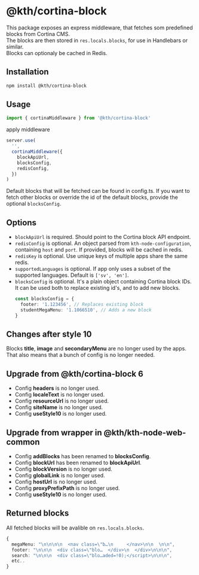 # @kth/cortina-block

This package exposes an express middleware, that fetches som predefined blocks from Cortina CMS.  
The blocks are then stored in `res.locals.blocks`, for use in Handlebars or similar.  
Blocks can optionaly be cached in Redis.

## Installation

```bash
npm install @kth/cortina-block
```

## Usage

```typescript
import { cortinaMiddleware } from '@kth/cortina-block'
```

apply middleware

```typescript
server.use(
  '',
  cortinaMiddleware({
    blockApiUrl,
    blocksConfig,
    redisConfig,
  })
)
```

Default blocks that will be fetched can be found in config.ts. If you want to fetch other blocks or override the id of the default blocks, provide the optional `blocksConfig`.

## Options

- `blockApiUrl` is required. Should point to the Cortina block API endpoint.
- `redisConfig` is optional. An object parsed from `kth-node-configuration`, containing `host` and `port`. If provided, blocks will be cached in redis.
- `redisKey` is optional. Use unique keys of multiple apps share the same redis.
- `supportedLanguages` is optional. If app only uses a subset of the supported languages. Default is `['sv', 'en']`.
- `blocksConfig` is optional. It's a plain object containing Cortina block IDs. It can be used both to replace existing id's, and to add new blocks.
  ```typescript
  const blocksConfig = {
    footer: '1.123456', // Replaces existing block
    studentMegaMenu: '1.1066510', // Adds a new block
  }
  ```

## Changes after style 10

Blocks **title**, **image** and **secondaryMenu** are no longer used by the apps.  
That also means that a bunch of config is no longer needed.

## Upgrade from @kth/cortina-block 6

- Config **headers** is no longer used.
- Config **localeText** is no longer used.
- Config **resourceUrl** is no longer used.
- Config **siteName** is no longer used.
- Config **useStyle10** is no longer used.

## Upgrade from wrapper in @kth/kth-node-web-common

- Config **addBlocks** has been renamed to **blocksConfig**.
- Config **blockUrl** has been renamed to **blockApiUrl**.
- Config **blockVersion** is no longer used.
- Config **globalLink** is no longer used.
- Config **hostUrl** is no longer used.
- Config **proxyPrefixPath** is no longer used.
- Config **useStyle10** is no longer used.

## Returned blocks

All fetched blocks will be avalible on `res.locals.blocks`.

```typescript
{
  megaMenu: "\n\n\n\n  <nav class=\"b…\n     </nav>\n\n  \n\n",
  footer: "\n\n\n  <div class=\"blo…  </div>\n  </div>\n\n\n",
  search: "\n\n\n  <div class=\"blo…aded=!0);</script>\n\n\n",
  etc..
}
```
